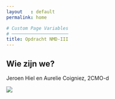 ```yaml
---
layout   : default
permalink: home

# Custom Page Variables
# ─────────────────────
title: Opdracht NMD-III
---
```


Wie zijn we?
------------

<p>Jeroen Hiel en Aurelie Coigniez, 2CMO-d</p>
<img src="assets/images/jeroen.png">